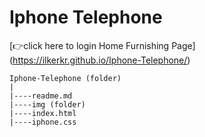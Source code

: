 <h1>Iphone Telephone</h1>

[👉click here to login Home Furnishing Page] (https://ilkerkr.github.io/Iphone-Telephone/)

```
Iphone-Telephone (folder)
|
|----readme.md
|----img (folder)
|----index.html
|----iphone.css
```
